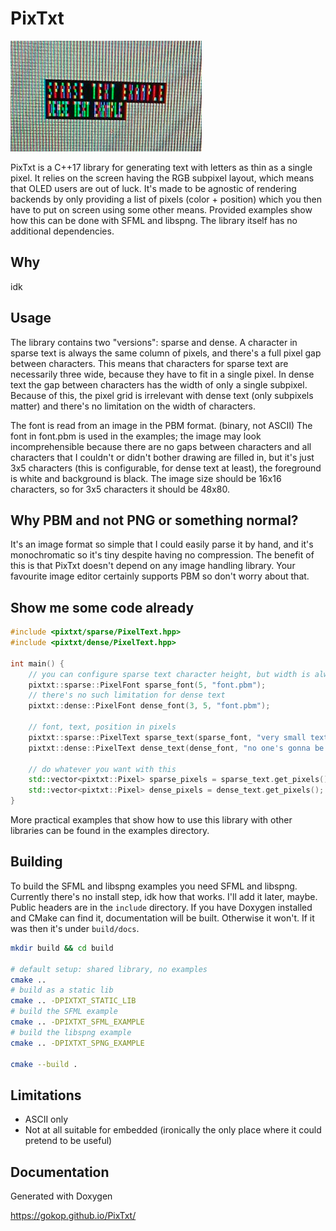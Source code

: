 # PixTxt

![Zoomed in photo of a computer screen with individual pixels visible; RGB subpixels create the text "sparse text example" and "dense text example" where in the second one they're closer together](https://raw.githubusercontent.com/GOKOP/PixTxt/master/readme.png)

PixTxt is a C++17 library for generating text with letters as thin as a single pixel.
It relies on the screen having the RGB subpixel layout, which means that OLED users are out of luck.
It's made to be agnostic of rendering backends by only providing a list of pixels (color + position) which you then have to put on screen using some other means.
Provided examples show how this can be done with SFML and libspng.
The library itself has no additional dependencies.

## Why

idk

## Usage

The library contains two "versions": sparse and dense.
A character in sparse text is always the same column of pixels,
and there's a full pixel gap between characters.
This means that characters for sparse text are necessarily three wide,
because they have to fit in a single pixel.
In dense text the gap between characters has the width of only a single subpixel.
Because of this, the pixel grid is irrelevant with dense text (only subpixels matter)
and there's no limitation on the width of characters.

The font is read from an image in the PBM format. (binary, not ASCII)
The font in font.pbm is used in the examples;
the image may look incomprehensible because there are no gaps between characters and all characters
that I couldn't or didn't bother drawing are filled in, but it's just 3x5 characters
(this is configurable, for dense text at least), the foreground is white and background is black.
The image size should be 16x16 characters, so for 3x5 characters it should be 48x80.

## Why PBM and not PNG or something normal?

It's an image format so simple that I could easily parse it by hand,
and it's monochromatic so it's tiny despite having no compression.
The benefit of this is that PixTxt doesn't depend on any image handling library.
Your favourite image editor certainly supports PBM so don't worry about that.

## Show me some code already

```cpp
#include <pixtxt/sparse/PixelText.hpp>
#include <pixtxt/dense/PixelText.hpp>

int main() {
    // you can configure sparse text character height, but width is always 3
    pixtxt::sparse::PixelFont sparse_font(5, "font.pbm");
    // there's no such limitation for dense text
    pixtxt::dense::PixelFont dense_font(3, 5, "font.pbm");
    
    // font, text, position in pixels
    pixtxt::sparse::PixelText sparse_text(sparse_font, "very small text", {10, 10});
    pixtxt::dense::PixelText dense_text(dense_font, "no one's gonna be able to read this", {10, 16});

    // do whatever you want with this
    std::vector<pixtxt::Pixel> sparse_pixels = sparse_text.get_pixels();
    std::vector<pixtxt::Pixel> dense_pixels = dense_text.get_pixels();
}
```

More practical examples that show how to use this library with other libraries can be found in the examples directory.

## Building

To build the SFML and libspng examples you need SFML and libspng.
Currently there's no install step, idk how that works. I'll add it later, maybe.
Public headers are in the `include` directory.
If you have Doxygen installed and CMake can find it, documentation will be built.
Otherwise it won't. If it was then it's under `build/docs`.

```bash
mkdir build && cd build

# default setup: shared library, no examples
cmake ..
# build as a static lib
cmake .. -DPIXTXT_STATIC_LIB
# build the SFML example
cmake .. -DPIXTXT_SFML_EXAMPLE
# build the libspng example
cmake .. -DPIXTXT_SPNG_EXAMPLE

cmake --build .
```

## Limitations

- ASCII only
- Not at all suitable for embedded (ironically the only place where it could pretend to be useful)

## Documentation

Generated with Doxygen

https://gokop.github.io/PixTxt/
